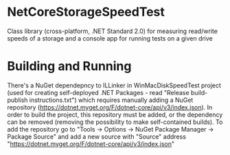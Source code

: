 # NetCoreStorageSpeedTest
Class library (cross-platform, .NET Standard 2.0) for measuring read/write speeds of a storage and a console app for running tests on a given drive

# Building and Running
There's a NuGet dependepncy to ILLinker in WinMacDiskSpeedTest project (used for creating self-deployed .NET Packages - read "Release build-publish instructions.txt") which requires manually adding a NuGet repository (https://dotnet.myget.org/F/dotnet-core/api/v3/index.json). In order to build the project, this repository must be added, or the dependency can be removed (removing the possibility to make self-contained builds).
To add the repository go to "Tools -> Options -> NuGet Package Manager -> Package Source" and add a new source with "Source" address "https://dotnet.myget.org/F/dotnet-core/api/v3/index.json"
